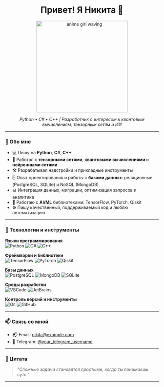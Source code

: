 <h1 align="center">Привет! Я Никита 👋</h1>
<p align="center">
  <img src="https://media.giphy.com/media/v1.Y2lkPTc5MGI3NjExNW5tdzR0OG95c3k4bWZ2YmNrdTg1b2ZqZzM0aTNuaGVwaHg4NnEwMyZlcD12MV9naWZzX3NlYXJjaCZjdD1n/YPdMEZzHhceCQ/giphy.gif" width="300" alt="anime girl waving" />
</p>

<p align="center">
  <em>Python • C# • C++ | Разработчик с интересом к квантовым вычислениям, тензорным сетям и ИИ</em>
</p>

---

### 🧠 Обо мне

- 💻 Пишу на **Python**, **C#**, **C++**
- 🧩 Работал с **тензорными сетями**, **квантовыми вычислениями** и **нейронными сетями**
- 🛠️ Разрабатывал надстройки и прикладные инструменты
- 🗄️ Опыт проектирования и работы с **базами данных**: реляционные (PostgreSQL, SQLite) и NoSQL (MongoDB)
- 📊 Интеграция данных, миграции, оптимизация запросов и аналитика
- 🧪 Работаю с **AI/ML** библиотеками: TensorFlow, PyTorch, Qiskit
- ⚙️ Пишу качественный, поддерживаемый код и люблю автоматизацию

---

### 🚀 Технологии и инструменты

**Языки программирования**  
![Python](https://img.shields.io/badge/-Python-3776AB?style=flat-square&logo=python&logoColor=white)
![C#](https://img.shields.io/badge/-CSharp-239120?style=flat-square&logo=c-sharp&logoColor=white)
![C++](https://img.shields.io/badge/-C++-00599C?style=flat-square&logo=c%2b%2b&logoColor=white)

**Фреймворки и библиотеки**  
![TensorFlow](https://img.shields.io/badge/-TensorFlow-FF6F00?style=flat-square&logo=tensorflow&logoColor=white)
![PyTorch](https://img.shields.io/badge/-PyTorch-EE4C2C?style=flat-square&logo=pytorch&logoColor=white)
![Qiskit](https://img.shields.io/badge/-Qiskit-6929C4?style=flat-square&logo=ibm&logoColor=white)

**Базы данных**  
![PostgreSQL](https://img.shields.io/badge/-PostgreSQL-336791?style=flat-square&logo=postgresql&logoColor=white)
![MongoDB](https://img.shields.io/badge/-MongoDB-47A248?style=flat-square&logo=mongodb&logoColor=white)
![SQLite](https://img.shields.io/badge/-SQLite-003B57?style=flat-square&logo=sqlite&logoColor=white)

**Среды разработки**  
![VSCode](https://img.shields.io/badge/-VSCode-007ACC?style=flat-square&logo=visual-studio-code&logoColor=white)
![JetBrains](https://img.shields.io/badge/-JetBrains-000000?style=flat-square&logo=jetbrains&logoColor=white)

**Контроль версий и инструменты**  
![Git](https://img.shields.io/badge/-Git-F05032?style=flat-square&logo=git&logoColor=white)
![GitHub](https://img.shields.io/badge/-GitHub-181717?style=flat-square&logo=github&logoColor=white)

---

### 📫 Связь со мной

- 📬 Email: [nikita@example.com](mailto:nikita@example.com)  
- 💬 Telegram: [@your_telegram_username](https://t.me/your_telegram_username)

---

### 📌 Цитата

> *"Сложные задачи становятся простыми, когда ты понимаешь суть."*

---

